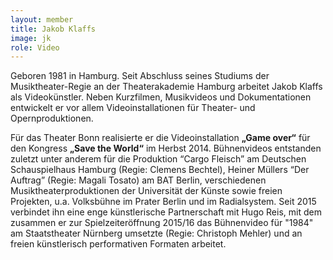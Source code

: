 ```yaml
---
layout: member
title: Jakob Klaffs
image: jk
role: Video
---
```

Geboren 1981 in Hamburg. Seit Abschluss seines Studiums der Musiktheater-Regie an der Theaterakademie Hamburg arbeitet  Jakob Klaffs als Videokünstler. Neben Kurzfilmen, Musikvideos und Dokumentationen entwickelt er vor allem Videoinstallationen für Theater- und Opernproduktionen.

Für das Theater Bonn realisierte er die Videoinstallation **„Game over“** für den Kongress **„Save the World“** im Herbst 2014.
Bühnenvideos entstanden zuletzt unter anderem für die Produktion “Cargo Fleisch” am Deutschen Schauspielhaus Hamburg (Regie: Clemens Bechtel), Heiner Müllers “Der Auftrag” (Regie: Magali Tosato) am BAT Berlin, verschiedenen Musiktheaterproduktionen der Universität der Künste sowie freien Projekten, u.a. Volksbühne im Prater Berlin und im Radialsystem.
Seit 2015 verbindet ihn eine enge künstlerische Partnerschaft mit Hugo Reis, mit dem zusammen er zur Spielzeiteröffnung 2015/16 das Bühnenvideo für "1984" am Staatstheater Nürnberg umsetzte (Regie: Christoph Mehler) und an freien künstlerisch performativen Formaten arbeitet.
</div>
